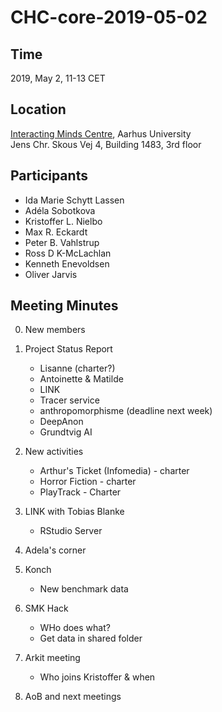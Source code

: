 # CHC-core-2019-05-02 #

## Time ##
2019, May 2, 11-13 CET

## Location ##
[Interacting Minds Centre](http://www.au.dk/om/organisation/find-au/bygningskort/?b=1483), Aarhus University  
Jens Chr. Skous Vej 4, Building 1483, 3rd floor

## Participants ##
- Ida Marie Schytt Lassen
- Adéla Sobotkova
- Kristoffer L. Nielbo
- Max R. Eckardt
- Peter B. Vahlstrup
- Ross D K-McLachlan
- Kenneth Enevoldsen
- Oliver Jarvis

## Meeting Minutes ##

0. New members


1. Project Status Report
	- Lisanne (charter?)
	- Antoinette & Matilde
	- LINK
	- Tracer service
	- anthropomorphisme (deadline next week)
	- DeepAnon
	- Grundtvig AI

2. New activities
	- Arthur's Ticket (Infomedia) - charter
	- Horror Fiction - charter
	- PlayTrack - Charter

3. LINK with Tobias Blanke
	- RStudio Server

4. Adela's corner

5. Konch
	- New benchmark data

6. SMK Hack
	- WHo does what?
	- Get data in shared folder


7. Arkit meeting
	- Who joins Kristoffer & when

8. AoB and next meetings
